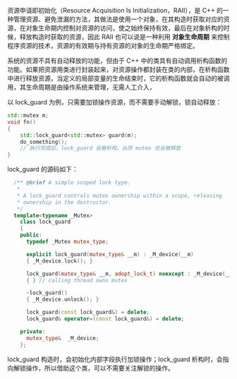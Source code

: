 资源申请即初始化（Resource Acquisition Is Initialization，RAII），是 C++ 的一种管理资源、避免泄漏的方法，其做法是使用一个对象，在其构造时获取对应的资源，在对象生命期内控制对资源的访问，使之始终保持有效，最后在对象析构的时候，释放构造时获取的资源，因此 RAII 也可以说是一种利用 **对象生命周期** 来控制程序资源的技术，资源的有效期与持有资源的对象的生命期严格绑定。

系统的资源不具有自动释放的功能，但由于 C++ 中的类具有自动调用析构函数的功能。如果把资源用类进行封装起来，对资源操作都封装在类的内部，在析构函数中进行释放资源，当定义的局部变量的生命结束时，它的析构函数就会自动的被调用，其生命周期是由操作系统来管理，无需人工介入，

以 lock_guard 为例，只需要加锁操作资源，而不需要手动解锁，锁自动释放：
```cpp
std::mutex m;
void fn()
{
    std::lock_guard<std::mutex> guard(m); 
    do_something();                            
    // 执行完成后，lock_guard 会被析构，从而 mutex 也会被释放
}
```

lock_guard 的源码如下：
```cpp
  /** @brief A simple scoped lock type.
   *
   * A lock_guard controls mutex ownership within a scope, releasing
   * ownership in the destructor.
   */
  template<typename _Mutex>
    class lock_guard
    {
    public:
      typedef _Mutex mutex_type;

      explicit lock_guard(mutex_type& __m) : _M_device(__m)
      { _M_device.lock(); }

      lock_guard(mutex_type& __m, adopt_lock_t) noexcept : _M_device(__m)
      { } // calling thread owns mutex

      ~lock_guard()
      { _M_device.unlock(); }

      lock_guard(const lock_guard&) = delete;
      lock_guard& operator=(const lock_guard&) = delete;

    private:
      mutex_type&  _M_device;
    };
```
lock_guard 构造时，会初始化内部字段执行加锁操作；lock_guard 析构时，会指向解锁操作，所以借助这个类，可以不需要关注解锁的操作。
